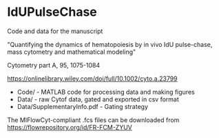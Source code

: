 # IdUPulseChase

Code and data for the manuscript 

"Quantifying the dynamics of hematopoiesis by in vivo IdU pulse-chase, mass cytometry and mathematical modeling"

Cytometry part A, 95, 1075-1084

https://onlinelibrary.wiley.com/doi/full/10.1002/cyto.a.23799

* Code/ - MATLAB code for processing data and making figures
* Data/ - raw Cytof data, gated and exported in csv format
* Data/SupplementaryInfo.pdf - Gating strategy

The MIFlowCyt-compliant .fcs files can be downloaded from
https://flowrepository.org/id/FR-FCM-ZYUV


